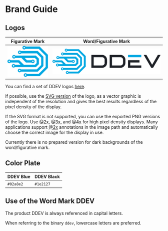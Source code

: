 # Brand Guide

## Logos

| Figurative Mark                         | Word/Figurative Mark                           |
|-----------------------------------------|------------------------------------------------|
| ![Figurative Mark](logos/1x/Logo.png) | ![Figurative Mark](logos/1x/Logo_w_text.png) |

You can find a set of DDEV logos [here](https://github.com/ddev/ddev/tree/master/docs/content/developers/logos).

If possible, use the [SVG version](https://github.com/ddev/ddev/tree/master/docs/content/developers/logos/SVG) of the logo, as a vector graphic is independent of the resolution and gives the best results regardless of the pixel density of the display.

If the SVG format is not supported, you can use the exported PNG versions of the logo. Use [@2x](https://github.com/ddev/ddev/tree/master/docs/content/developers/logos/2x), [@3x](https://github.com/ddev/ddev/tree/master/docs/content/developers/logos/3x), and [@4x](https://github.com/ddev/ddev/tree/master/docs/content/developers/logos/4x) for high
pixel density displays. Many applications support [@2x](https://github.com/ddev/ddev/tree/master/docs/content/developers/logos/2x) annotations in the image path and automatically choose the correct image for the display in use.

Currently there is no prepared version for dark backgrounds of the word/figurative mark.

## Color Plate

| DDEV Blue  | DDEV Black |
|------------|------------|
| `#02a8e2`  | `#1e2127`  |

## Use of the Word Mark DDEV

The product DDEV is always referenced in capital letters.

When referring to the binary `ddev`, lowercase letters are preferred.
